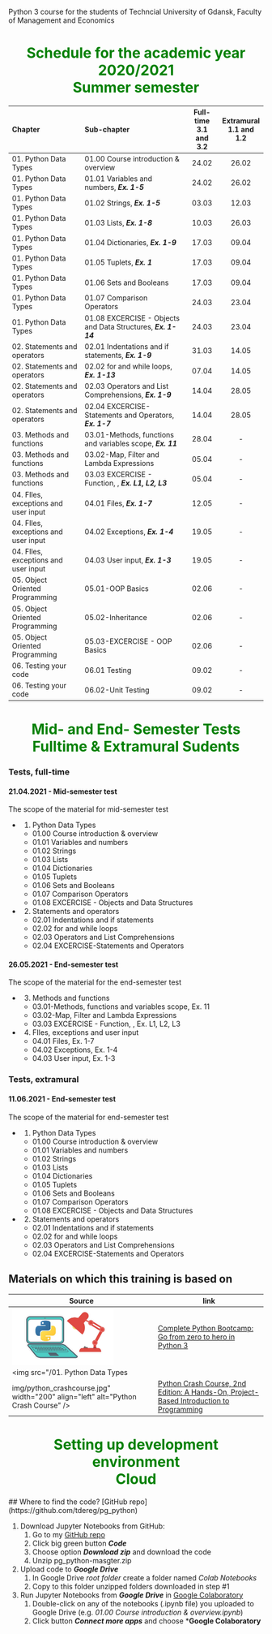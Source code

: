 Python 3 course for the students of Techncial University of Gdansk, Faculty of Management and Economics

<h1><font color="green"><center>Schedule for the academic year 2020/2021<br/>Summer semester</center></font></h1>

| Chapter | Sub-chapter | Full-time<br/>3.1 and 3.2 | Extramural<br/>1.1 and 1.2 |
| :--- | :--- | :---: | :---: |
| 01. Python Data Types                | 01.00 Course introduction & overview                         | 24.02 | 26.02|
| 01. Python Data Types                | 01.01 Variables and numbers, ***Ex. 1-5***                   | 24.02 | 26.02|
| 01. Python Data Types                | 01.02 Strings, ***Ex. 1-5***                                 | 03.03 | 12.03|
| 01. Python Data Types                | 01.03 Lists, ***Ex. 1-8***                                   | 10.03 | 26.03|
| 01. Python Data Types                | 01.04 Dictionaries, ***Ex. 1-9***                            | 17.03 | 09.04|
| 01. Python Data Types                | 01.05 Tuplets, ***Ex. 1***                                   | 17.03 | 09.04|
| 01. Python Data Types                | 01.06 Sets and Booleans                                      | 17.03 | 09.04|
| 01. Python Data Types                | 01.07 Comparison Operators                                   | 24.03 | 23.04|
| 01. Python Data Types                | 01.08 EXCERCISE - Objects and Data Structures, ***Ex. 1-14***| 24.03 | 23.04|
| 02. Statements and operators         | 02.01 Indentations and if statements, ***Ex. 1-9***          | 31.03 | 14.05|
| 02. Statements and operators         | 02.02 for and while loops, ***Ex. 1-13***                    | 07.04 | 14.05|
| 02. Statements and operators         | 02.03 Operators and List Comprehensions, ***Ex. 1-9***       | 14.04 | 28.05|
| 02. Statements and operators         | 02.04 EXCERCISE-Statements and Operators, ***Ex. 1-7***      | 14.04 | 28.05|
| 03. Methods and functions            | 03.01-Methods, functions and variables scope, ***Ex. 11***   | 28.04 | - |
| 03. Methods and functions            | 03.02-Map, Filter and Lambda Expressions                     | 05.04 | - |
| 03. Methods and functions            | 03.03 EXCERCISE - Function, , ***Ex. L1, L2, L3***           | 05.04 | - |
| 04. FIles, exceptions and user input | 04.01 Files, ***Ex. 1-7***                                   | 12.05 | - |
| 04. FIles, exceptions and user input | 04.02 Exceptions, ***Ex. 1-4***                              | 19.05 | - |
| 04. FIles, exceptions and user input | 04.03 User input, ***Ex. 1-3***                              | 19.05 | - |
| 05. Object Oriented Programming      | 05.01-OOP Basics                                             | 02.06 | - |
| 05. Object Oriented Programming      | 05.02-Inheritance                                            | 02.06 | - |
| 05. Object Oriented Programming      | 05.03-EXCERCISE - OOP Basics                                 | 02.06 | - |
| 06. Testing your code                | 06.01 Testing                                                | 09.02 | - |
| 06. Testing your code                | 06.02-Unit Testing                                           | 09.02 | - |

<h1><font color="green"><center>Mid- and End- Semester Tests<br/>Fulltime & Extramural Sudents</center></font></h1>

### Tests, full-time
#### 21.04.2021 - Mid-semester test
The scope of the material for mid-semester test
 * 01. Python Data Types
   * 01.00 Course introduction & overview
   * 01.01 Variables and numbers
   * 01.02 Strings
   * 01.03 Lists
   * 01.04 Dictionaries
   * 01.05 Tuplets
   * 01.06 Sets and Booleans
   * 01.07 Comparison Operators
   * 01.08 EXCERCISE - Objects and Data Structures
 * 02. Statements and operators
   * 02.01 Indentations and if statements
   * 02.02 for and while loops
   * 02.03 Operators and List Comprehensions
   * 02.04 EXCERCISE-Statements and Operators

#### 26.05.2021 - End-semester test
The scope of the material for the end-semester test
 * 03. Methods and functions
     * 03.01-Methods, functions and variables scope, Ex. 11
     * 03.02-Map, Filter and Lambda Expressions
     * 03.03 EXCERCISE - Function, , Ex. L1, L2, L3
 * 04. FIles, exceptions and user input 
     * 04.01 Files, Ex. 1-7
     * 04.02 Exceptions, Ex. 1-4
     * 04.03 User input, Ex. 1-3

### Tests, extramural
#### 11.06.2021 - End-semester test
The scope of the material for end-semester test
 * 01. Python Data Types
   * 01.00 Course introduction & overview
   * 01.01 Variables and numbers
   * 01.02 Strings
   * 01.03 Lists
   * 01.04 Dictionaries
   * 01.05 Tuplets
   * 01.06 Sets and Booleans
   * 01.07 Comparison Operators
   * 01.08 EXCERCISE - Objects and Data Structures
 * 02. Statements and operators
   * 02.01 Indentations and if statements
   * 02.02 for and while loops
   * 02.03 Operators and List Comprehensions
   * 02.04 EXCERCISE-Statements and Operators

## Materials on which this training is based on
| Source | link   |
|------|------|
|<img src="01. Python Data Types/img/python_udemy.jpg" width="200" align="left" alt="Python Bootcamp">|<a href="https://www.udemy.com/course/complete-python-bootcamp/" align="bottom">Complete Python Bootcamp: Go from zero to hero in Python 3</a>|
|<img src="/01. Python Data Types
img/python_crashcourse.jpg" width="200" align="left" alt="Python Crash Course" />|<a href="https://www.amazon.com/Python-Crash-Course-Hands-Project-Based/dp/1593279280">Python Crash Course, 2nd Edition: A Hands-On, Project-Based Introduction to Programming</a>|

<h1><font color="green"><center>Setting up development environment<br/>Cloud</center></font></h1>
## Where to find the code?
[GitHub repo](https://github.com/tdereg/pg_python)


1. Download Jupyter Notebooks from GitHub: 
	1. Go to my [GitHub repo](https://github.com/tdereg/pg_python)
	2. Click big green button ***Code***
    2. Choose option ***Download zip*** and download the code
	3. Unzip pg_python-masgter.zip
2. Upload code to ***Google Drive***
    1. In Google Drive  *root folder* create a folder named *Colab Notebooks*
	2. Copy to this folder unzipped folders downloaded in step #1
2. Run Jupyter Notebooks from ***Google Drive*** in [Google Colaboratory](https://colab.research.google.com/)
	1. Double-click on any of the notebooks (.ipynb file) you uploaded to Google Drive (e.g. *01.00 Course introduction & overview.ipynb*)
    2. Click button ***Connect more apps*** and choose ***Google Colaboratory**